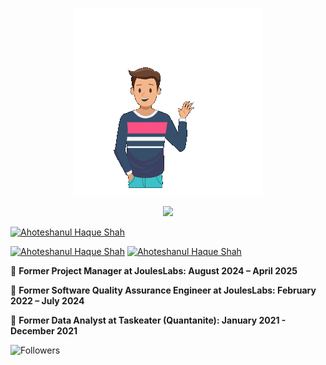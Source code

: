<p align="center">
<img src="https://github.com/ahoteshanul/ahoteshanul/blob/main/GIF.gif" height="300px"/> </p>
<p align="center">
  <img src="https://readme-typing-svg.herokuapp.com?center=true&width=380&lines=AHOTESHANUL+HAQUE+SHAH;"/>
</p>

[![Ahoteshanul Haque Shah](https://img.shields.io/badge/-As--Salaam--Alaikum-informational)]()


[![Ahoteshanul Haque Shah](https://img.shields.io/badge/Facebook-Ahoteshanul%20Haque%20Shah-informational)](https://www.facebook.com/ahoteshanul.haque.shah/)
[![Ahoteshanul Haque Shah](https://img.shields.io/badge/LinkedIn-Ahoteshanul%20Haque%20Shah-informational)](https://www.linkedin.com/in/ahoteshanul/)
<be>


:briefcase: **Former Project Manager at JoulesLabs: August 2024 – April 2025**

:briefcase: **Former Software Quality Assurance Engineer at JoulesLabs: February 2022 – July 2024**

:briefcase: **Former Data Analyst at Taskeater (Quantanite): January 2021 - December 2021**

![Followers](https://img.shields.io/github/followers/ahoteshanul?style=social)
